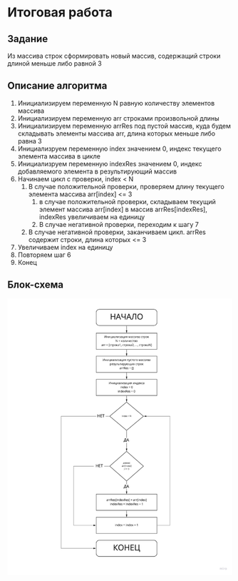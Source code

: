 # Итоговая работа

## Задание

Из массива строк сформировать новый массив, содержащий строки длиной меньше либо равной 3

## Описание алгоритма

1. Инициализируем переменную N равную количеству элементов массива
2. Инициализируем переменную arr строками произвольной длины
3. Инициализируем переменную arrRes под пустой массив, куда будем складывать элементы массива arr, длина которых меньше либо равна 3
4. Инициализруем переменную index значением 0, индекс текущего элемента массива в цикле
5. Инициализруем переменную indexRes значением 0, индекс добавляемого элемента в результирующий массив
6. Начинаем цикл с проверки, index < N
   1. В случае положительной проверки, проверяем длину текущего элемента массива arr[index] <= 3
      1. в случае положительной проверки, складываем текущий элемент массива arr[index] в массив arrRes[indexRes], indexRes увеличиваем на единицу
      2. В случае негативной проверки, переходим к шагу 7
   2. В случае негативной проверки, заканчиваем цикл. arrRes содержит строки, длина которых <= 3
7. Увеличиваем index на единицу
8. Повторяем шаг 6
9. Конец

## Блок-схема

![Блок-схема](block-schema.jpg)
